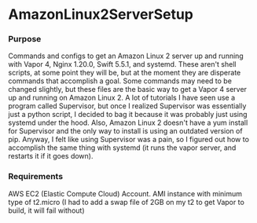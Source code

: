 # AmazonLinux2ServerSetup
### Purpose
Commands and configs to get an Amazon Linux 2 server up and running with Vapor 4, Nginx 1.20.0, Swift 5.5.1, and systemd. These aren't shell scripts, at some point they will be, but at the moment they are disperate commands that accomplish a goal. Some commands may need to be changed slightly, but these files are the basic way to get a Vapor 4 server up and running on Amazon Linux 2. A lot of tutorials I have seen use a program called Supervisor, but once I realized Supervisor was essentially just a python script, I decided to bag it because it was probably just using systemd under the hood. Also, Amazon Linux 2 doesn't have a yum install for Supervisor and the only way to install is using an outdated version of pip. Anyway, I felt like using Supervisor was a pain, so I figured out how to accomplish the same thing with systemd (it runs the vapor server, and restarts it if it goes down).
### Requirements
AWS EC2 (Elastic Compute Cloud) Account.
AMI instance with minimum type of t2.micro (I had to add a swap file of 2GB on my t2 to get Vapor to build, it will fail without)  
